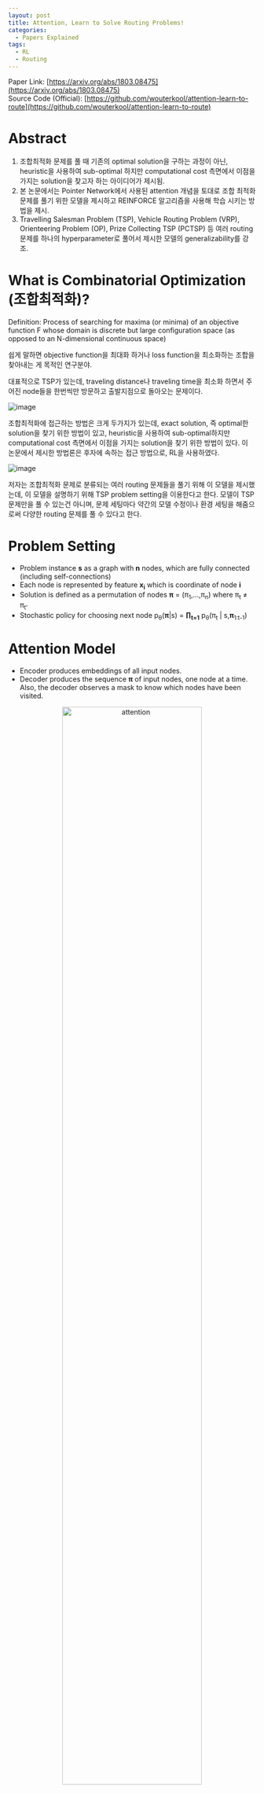 ```yaml
---
layout: post
title: Attention, Learn to Solve Routing Problems!
categories:
  - Papers Explained
tags:
  - RL
  - Routing
---
```

Paper Link: [https://arxiv.org/abs/1803.08475](https://arxiv.org/abs/1803.08475)  
Source Code (Official): [https://github.com/wouterkool/attention-learn-to-route](https://github.com/wouterkool/attention-learn-to-route)

# Abstract

1. 조합최적화 문제를 풀 때 기존의 optimal solution을 구하는 과정이 아닌, heuristic을 사용하여 sub-optimal 하지만 computational cost
측면에서 이점을 가지는 solution을 찾고자 하는 아이디어가 제시됨.
2. 본 논문에서는 Pointer Network에서 사용된 attention 개념을 토대로 조합 최적화 문제를 풀기 위한 모델을 제시하고 REINFORCE 알고리즘을 사용해 학습 시키는
방법을 제시. 
3. Travelling Salesman Problem (TSP), Vehicle Routing Problem (VRP), Orienteering Problem (OP), Prize Collecting TSP (PCTSP)
등 여러 routing 문제를 하나의 hyperparameter로 풀어서 제시한 모델의 generalizability를 강조.

# What is Combinatorial Optimization (조합최적화)?

Definition: Process of searching for maxima (or minima) of an objective function F whose domain is discrete but
large configuration space (as opposed to an N-dimensional continuous space)

쉽게 말하면 objective function을 최대화 하거나 loss function을 최소화하는 조합을 찾아내는 게 목적인 연구분야.

대표적으로 TSP가 있는데, traveling distance나 traveling time을 최소화 하면서 주어진 node들을 한번씩만 방문하고 출발지점으로 돌아오는 문제이다.

![image](https://user-images.githubusercontent.com/45442859/128311518-2d3cff43-ec1e-4ca9-9eae-903d25762afb.png)

조합최적화에 접근하는 방법은 크게 두가지가 있는데, exact solution, 즉 optimal한 solution을 찾기 위한 방법이 있고, heuristic을 사용하여 sub-optimal하지만
computational cost 측면에서 이점을 가지는 solution을 찾기 위한 방법이 있다. 이 논문에서 제시한 방법론은 후자에 속하는 접근 방법으로, RL을 사용하였다. 

![image](https://user-images.githubusercontent.com/45442859/128312683-4dabaa4f-13e6-48cc-9801-a1b0ac86ff77.png)

저자는 조합최적화 문제로 분류되는 여러 routing 문제들을 풀기 위해 이 모델을 제시했는데, 이 모델을 설명하기 위해 TSP problem setting을 이용한다고 한다.
모델이 TSP 문제만을 풀 수 있는건 아니며, 문제 세팅마다 약간의 모델 수정이나 환경 세팅을 해줌으로써 다양한 routing 문제를 풀 수 있다고 한다.

# Problem Setting

* Problem instance **s** as a graph with **n** nodes, which are fully connected (including self-connections)
* Each node is represented by feature **x<sub>i</sub>** which is coordinate of node **i**
* Solution is defined as a permutation of nodes **&pi;** = (&pi;<sub>1</sub>,...,&pi;<sub>n</sub>) where 
&pi;<sub>t</sub> &ne; &pi;<sub>t'</sub>
* Stochastic policy for choosing next node p<sub>&theta;</sub>(**&pi;**|s) = **&prod;<sub>t=1</sub>** p<sub>&theta;</sub>(&pi;<sub>t</sub> | s,**&pi;**<sub>1:t-1</sub>)

# Attention Model

* Encoder produces embeddings of all input nodes.
* Decoder produces the sequence **&pi;** of input nodes, one node at a time. Also, the decoder observes a mask to know which nodes have been visited.

<p align="center">
    <img src = "https://user-images.githubusercontent.com/45442859/128447036-ce112ed4-3a59-472d-ba62-e5ffe31c7025.png" alt = "attention" width = "75%" height = "75%"/>
</p>

Attention은 seq-to-seq 모델에 많이 쓰이는데, 한 문장을 다른 언어로 번역하는 예가 대표적이다. 즉 특정 단어를 output으로 내기 위해 어떤 input 단어들에 "집중" 할 것인지 결정하는 게 attention mechanism이라고 
생각하면 될 것 같다.

## Encoder

<p align="center">
    <img src = "https://user-images.githubusercontent.com/45442859/128447359-d68e4783-8ddc-4522-95e3-d6a31f3d6863.png" alt = "encoder" width = "75%" height = "75%"/>
</p>

* Input은 각 노드의 좌표 (2-dimensional)
* Output은 여러 Multi-Head-Attention layer를 거친 embedding vector (128-dimensional)
* 각 노드의 embedding과 더불어 노드들의 평균을 낸 aggregated embedding도 output으로 내줌.

### 각 Attention layer는 아래와 같이 구성

1. 일단 Raw Input이 MLP를 거치고 나면 128-dimensional Embedding이 만들어짐. (첫번째 초록색 화살표)
2. Embedding에 Weight matrix를 곱해서 (query, key, value) set을 만듬. Multi-Head Attention이라고 불리우는 이유는 좀 더 다양한 feature들을 고려하기 위해 (query, key, value) set을 생성할 때 
dimension을 쪼개기 때문이다. 예를 들면 Single Head Attention으로 128x128 weight matrix를 사용해 128-dimensional vector로 project 해주는 대신에 8개의 16x128 weight matrix를 사용해서 16-dimensional vector 8개를 만들어
나중에 합친다.

<p align="center">
    <img src = "https://user-images.githubusercontent.com/45442859/128448124-29776d0f-6f63-42c8-a1b1-8383469d0063.png" alt = "query" width = "50%" height = "50%"/>
</p>

3. 기준이 되는 node의 query와 나머지 주변 node들의 key끼리 dot-product를 해줘서 compatibility를 계산. 예를 들면, 1번 노드에게 나머지 노드들이 얼마나 의미를 가지는가 하는
점수를 계산해주는 과정. 너무 멀리 떨어져 있는 node의 경우 아래와 같이 처리.

<p align = "center">
    <img src = "https://user-images.githubusercontent.com/45442859/128448677-58382d71-5595-4249-a494-8106ec025a9b.png" alt = "MHA" width = "75%" height = "75%"/>
</p>

<p align = "center">
    <img src = "https://user-images.githubusercontent.com/45442859/128448736-5aa89b09-1dc6-4d0e-b037-bacb7d209352.png" alt = "u" width = "50%" height = "50%"/>
</p>

4. 계산된 compatibility에 softmax function을 씌워서 normalize 시켜준 값을 attention score로 씀.

<p align = "center">
    <img src = "https://user-images.githubusercontent.com/45442859/128448860-8dc3d6a9-d875-4640-8118-067328e00cb2.png" alt = "a" width = "25%" height = "25%"/>
</p>

5. 각 attention score는 각 노드의 value vector와 곱해져서 전부 더해짐.

<p align = "center">
    <img src = "https://user-images.githubusercontent.com/45442859/128448936-b8c8e0f6-c512-435a-b052-bbbc978bc3db.png" alt = "h" width = "25%" height = "25%"/>
</p>

6. Multi-Head Attention인 경우 위의 h'<sub>i</sub> vector는 16x1의 크기를 가진다. 앞에서 말했듯이 이 같은 8개의 vector에 128x16 weight matrix를 곱해주어 모두 더해서 최종적으로
128x1 Embedding vector를 만들어 낸다.

<p align = "center">
    <img src = "https://user-images.githubusercontent.com/45442859/128452206-936ed6eb-f3d5-413f-a2cc-4d7f1e98a835.png" alt = "MHA_sig" width = "75%" height = "75%"/>
</p>

위 과정이 하나의 Attention layer에서 일어나는 일이다. 

### Attention Layer를 통과하고 난 다음의 Feed-Forward Layer는 단순하게 ReLU와 Batch Normalization으로 이루어짐.

<p align = "center">
    <img src = "https://user-images.githubusercontent.com/45442859/128452744-f8bc1fb8-be4e-40f4-9e4d-d10641048b59.png" alt = "BN" width = "75%" height = "75%"/>
</p>

<p align = "center">
    <img src = "https://user-images.githubusercontent.com/45442859/128452912-436ec81e-11eb-4c53-b978-3ec542a2e70a.png" alt = "FF" width = "75%" height = "75%"/>
</p>

## Decoder